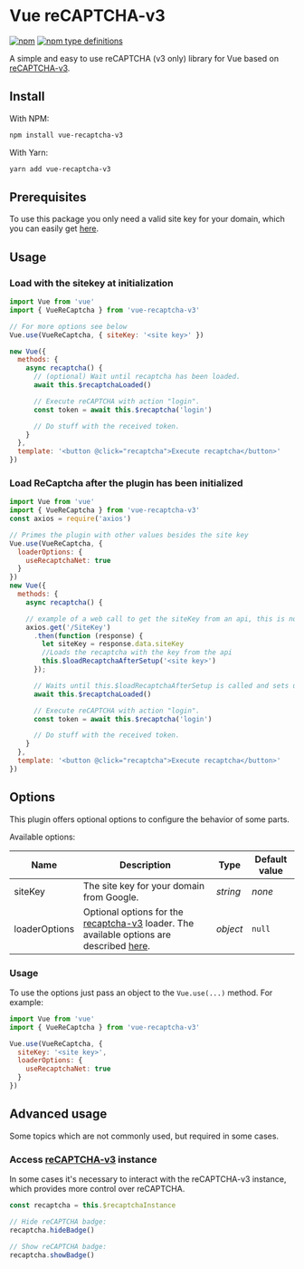 # Vue reCAPTCHA-v3

[![npm](https://img.shields.io/npm/v/vue-recaptcha-v3.svg)](https://www.npmjs.com/package/vue-recaptcha-v3)
[![npm type definitions](https://img.shields.io/npm/types/vue-recaptcha-v3.svg)](https://www.npmjs.com/package/vue-recaptcha-v3)

A simple and easy to use reCAPTCHA (v3 only) library for Vue based on [reCAPTCHA-v3](https://github.com/AurityLab/recaptcha-v3).

## Install

With NPM:

```bash
npm install vue-recaptcha-v3
```

With Yarn:

```bash
yarn add vue-recaptcha-v3
```

## Prerequisites

To use this package you only need a valid site key for your domain, which you can easily get [here](https://www.google.com/recaptcha).

## Usage

### Load with the sitekey at initialization

```javascript
import Vue from 'vue'
import { VueReCaptcha } from 'vue-recaptcha-v3'

// For more options see below
Vue.use(VueReCaptcha, { siteKey: '<site key>' })

new Vue({
  methods: {
    async recaptcha() {
      // (optional) Wait until recaptcha has been loaded.
      await this.$recaptchaLoaded()

      // Execute reCAPTCHA with action "login".
      const token = await this.$recaptcha('login')

      // Do stuff with the received token.
    }
  },
  template: '<button @click="recaptcha">Execute recaptcha</button>'
})
```

### Load ReCaptcha after the plugin has been initialized

```javascript
import Vue from 'vue'
import { VueReCaptcha } from 'vue-recaptcha-v3'
const axios = require('axios')

// Primes the plugin with other values besides the site key
Vue.use(VueReCaptcha, {
  loaderOptions: {
    useRecaptchaNet: true
  }
})
new Vue({
  methods: {
    async recaptcha() {

    // example of a web call to get the siteKey from an api, this is not a real web call
    axios.get('/SiteKey')
      .then(function (response) {
        let siteKey = response.data.siteKey
        //Loads the recaptcha with the key from the api
        this.$loadRecaptchaAfterSetup('<site key>')
      });

      // Waits until this.$loadRecaptchaAfterSetup is called and sets up the captcha with the site key from the api
      await this.$recaptchaLoaded()

      // Execute reCAPTCHA with action "login".
      const token = await this.$recaptcha('login')

      // Do stuff with the received token.
    }
  },
  template: '<button @click="recaptcha">Execute recaptcha</button>'
})
```

## Options

This plugin offers optional options to configure the behavior of some parts.

Available options:

| Name          | Description                                                                                                                                                                                           | Type     | Default value |
| ------------- | ----------------------------------------------------------------------------------------------------------------------------------------------------------------------------------------------------- | -------- | ------------- |
| siteKey       | The site key for your domain from Google.                                                                                                                                                             | *string* | *none*        |
| loaderOptions | Optional options for the [recaptcha-v3](https://github.com/AurityLab/recaptcha-v3) loader. The available options are described [here](https://github.com/AurityLab/recaptcha-v3/#load-options-usage). | *object* | `null`        |

### Usage

To use the options just pass an object to the `Vue.use(...)` method. For example:

```javascript
import Vue from 'vue'
import { VueReCaptcha } from 'vue-recaptcha-v3'

Vue.use(VueReCaptcha, {
  siteKey: '<site key>',
  loaderOptions: {
    useRecaptchaNet: true
  }
})
```

## Advanced usage

Some topics which are not commonly used, but required in some cases.

### Access [reCAPTCHA-v3](https://github.com/AurityLab/recaptcha-v3/#load-options-usage) instance

In some cases it's necessary to interact with the reCAPTCHA-v3 instance, which provides more control over reCAPTCHA.

```javascript
const recaptcha = this.$recaptchaInstance

// Hide reCAPTCHA badge:
recaptcha.hideBadge()

// Show reCAPTCHA badge:
recaptcha.showBadge()
```  
